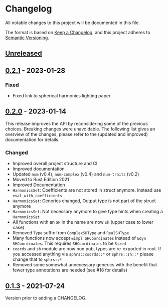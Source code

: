 # Changelog

All notable changes to this project will be documented in this file.

The format is based on [Keep a Changelog](https://keepachangelog.com/en/1.0.0/),
and this project adheres to [Semantic Versioning](https://semver.org/spec/v2.0.0.html).

## [Unreleased]

## [0.2.1] - 2023-01-28

### Fixed

* Fixed link to spherical harmonics lighting paper

## [0.2.0] - 2023-01-14

This release improves the API by reconsidering some of the previous choices. 
Breaking changes were unavoidable. The following list gives an overview of the changes,
please refer to the (updated and improved) documentation for details.

### Changed

* Improved overall project structure and CI
* Improved documentation
* Updated `num` (v0.4), `num-complex` (v0.4) and `num-traits` (v0.2)
* Moved to Rust Edition 2021
* Improved Documentation
* `HarmonicsSet`: Coefficients are not stored in struct anymore. Instead use `eval_with_coefficients`
* `HarmonicsSet`: Generics changed, Output type is not part of the struct anymore 
* `HarmonicsSet`: Not necessary anymore to give type hints when creating a `HarmonicsSet`
* All functions with an `SH` in the name are now `sh` (upper case to lower case)
* Removed `Type` suffix from `ComplexSHType` and `RealSHType`
* Many functions now accept `&impl SHCoordinates` instead of `&dyn SHCoordinates`. This requires `SHCoordinates` to be `Sized`
* `coords` and `sh` module are now non pub, types are re-exported in root. If you accessed anything via `sphrs::coords::*` or `sphrs::sh::*` please change that to `sphrs::*`
* Removed some somewhat unnecessary generics with the benefit that fewer type annotations are needed (see #18 for details)


## [0.1.3] - 2021-07-24

Version prior to adding a CHANGELOG.

[Unreleased]: https://github.com/argmin-rs/sphrs/compare/v0.2.1...HEAD
[0.2.1]: https://github.com/olivierlacan/keep-a-changelog/compare/v0.2.0...v0.2.1
[0.2.0]: https://github.com/olivierlacan/keep-a-changelog/compare/v0.1.3...v0.2.0
[0.1.3]: https://github.com/olivierlacan/keep-a-changelog/compare/v0.1.2...v0.1.3

